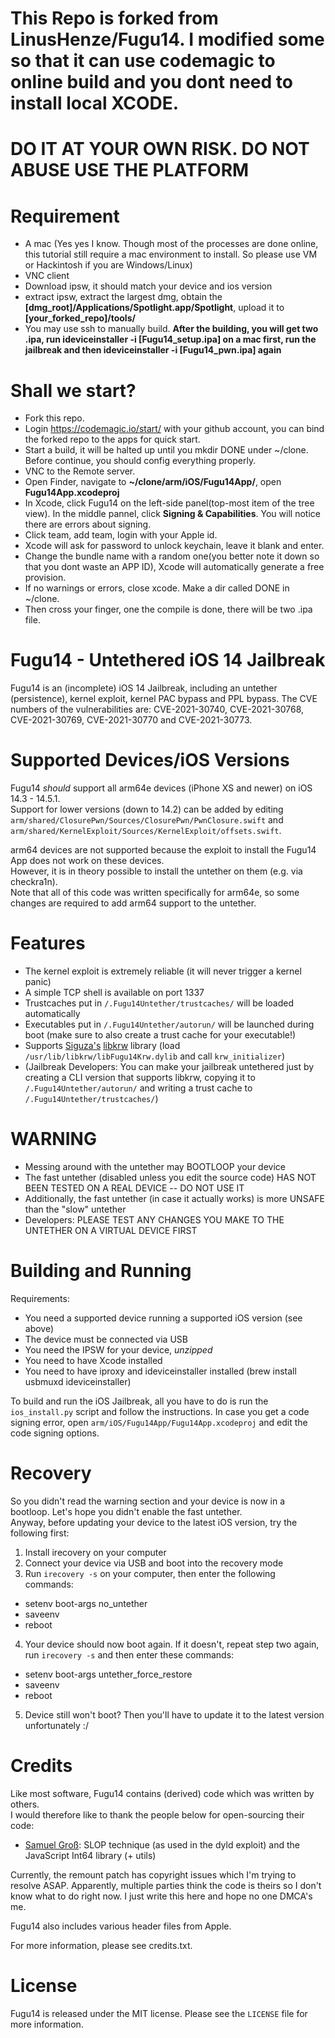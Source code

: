 # This Repo is forked from LinusHenze/Fugu14. I modified some so that it can use codemagic to online build and you dont need to install local XCODE.
# DO IT AT YOUR OWN RISK. DO NOT ABUSE USE THE PLATFORM
# Requirement
- A mac (Yes yes I know. Though most of the processes are done online, this tutorial still require a mac environment to install. So please use VM or Hackintosh if you are Windows/Linux)
- VNC client
- Download ipsw, it should match your device and ios version
- extract ipsw, extract the largest dmg, obtain the **[dmg_root]/Applications/Spotlight.app/Spotlight**, upload it to **[your_forked_repo]/tools/**
- You may use ssh to manually build.
**After the building, you will get two .ipa, run ideviceinstaller -i [Fugu14_setup.ipa] on a mac first, run the jailbreak and then ideviceinstaller -i [Fugu14_pwn.ipa] again**
# Shall we start?
- Fork this repo.
- Login https://codemagic.io/start/ with your github account, you can bind the forked repo to the apps for quick start.
- Start a build, it will be halted up until you mkdir DONE under ~/clone. Before continue, you should config everything properly.
- VNC to the Remote server.
- Open Finder, navigate to **~/clone/arm/iOS/Fugu14App/**, open **Fugu14App.xcodeproj**
- In Xcode, click Fugu14 on the left-side panel(top-most item of the tree view). In the middle pannel, click **Signing & Capabilities**. You will notice there are errors about signing.
- Click team, add team, login with your Apple id.
- Xcode will ask for password to unlock keychain, leave it blank and enter.
- Change the bundle name with a random one(you better note it down so that you dont waste an APP ID), Xcode will automatically generate a free provision.
- If no warnings or errors, close xcode. Make a dir called DONE in ~/clone.
- Then cross your finger, one the compile is done, there will be two .ipa file.
# Fugu14 - Untethered iOS 14 Jailbreak

Fugu14 is an (incomplete) iOS 14 Jailbreak, including an untether (persistence), kernel exploit, kernel PAC bypass and PPL bypass.
The CVE numbers of the vulnerabilities are: CVE-2021-30740, CVE-2021-30768, CVE-2021-30769, CVE-2021-30770 and CVE-2021-30773.

# Supported Devices/iOS Versions

Fugu14 *should* support all arm64e devices (iPhone XS and newer) on iOS 14.3 - 14.5.1.  
Support for lower versions (down to 14.2) can be added by editing `arm/shared/ClosurePwn/Sources/ClosurePwn/PwnClosure.swift` and `arm/shared/KernelExploit/Sources/KernelExploit/offsets.swift`.  

arm64 devices are not supported because the exploit to install the Fugu14 App does not work on these devices.  
However, it is in theory possible to install the untether on them (e.g. via checkra1n).  
Note that all of this code was written specifically for arm64e, so some changes are required to add arm64 support to the untether.

# Features

- The kernel exploit is extremely reliable (it will never trigger a kernel panic)
- A simple TCP shell is available on port 1337
- Trustcaches put in `/.Fugu14Untether/trustcaches/` will be loaded automatically
- Executables put in `/.Fugu14Untether/autorun/` will be launched during boot (make sure to also create a trust cache for your executable!)
- Supports [Siguza's](https://twitter.com/s1guza) [libkrw](https://github.com/Siguza/libkrw) library (load `/usr/lib/libkrw/libFugu14Krw.dylib` and call `krw_initializer`)
- (Jailbreak Developers: You can make your jailbreak untethered just by creating a CLI version that supports libkrw, copying it to `/.Fugu14Untether/autorun/` and writing a trust cache to `/.Fugu14Untether/trustcaches/`)

# WARNING

- Messing around with the untether may BOOTLOOP your device
- The fast untether (disabled unless you edit the source code) HAS NOT BEEN TESTED ON A REAL DEVICE -- DO NOT USE IT
- Additionally, the fast untether (in case it actually works) is more UNSAFE than the "slow" untether
- Developers: PLEASE TEST ANY CHANGES YOU MAKE TO THE UNTETHER ON A VIRTUAL DEVICE FIRST

# Building and Running

Requirements:
- You need a supported device running a supported iOS version (see above)
- The device must be connected via USB
- You need the IPSW for your device, *unzipped*
- You need to have Xcode installed
- You need to have iproxy and ideviceinstaller installed (brew install usbmuxd ideviceinstaller)

To build and run the iOS Jailbreak, all you have to do is run the `ios_install.py` script and follow the instructions.
In case you get a code signing error, open `arm/iOS/Fugu14App/Fugu14App.xcodeproj` and edit the code signing options.

# Recovery

So you didn't read the warning section and your device is now in a bootloop. Let's hope you didn't enable the fast untether.  
Anyway, before updating your device to the latest iOS version, try the following first:

1. Install irecovery on your computer
2. Connect your device via USB and boot into the recovery mode
3. Run `irecovery -s` on your computer, then enter the following commands:
- setenv boot-args no_untether
- saveenv
- reboot
4. Your device should now boot again. If it doesn't, repeat step two again, run `irecovery -s` and then enter these commands:
- setenv boot-args untether_force_restore
- saveenv
- reboot
5. Device still won't boot? Then you'll have to update it to the latest version unfortunately :/

# Credits

Like most software, Fugu14 contains (derived) code which was written by others.  
I would therefore like to thank the people below for open-sourcing their code:

- [Samuel Groß](https://twitter.com/5aelo): SLOP technique (as used in the dyld exploit) and the JavaScript Int64 library (+ utils)

Currently, the remount patch has copyright issues which I'm trying to resolve ASAP. Apparently, multiple parties think the code is theirs so I don't know what to do right now. I just write this here and hope no one DMCA's me.

Fugu14 also includes various header files from Apple.  

For more information, please see credits.txt.

# License

Fugu14 is released under the MIT license. Please see the `LICENSE` file for more information.
